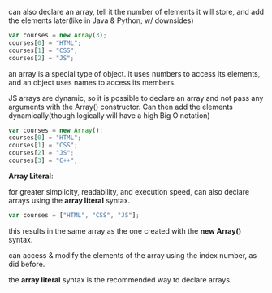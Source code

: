 can also declare an array, tell it the number of elements it will store, and add the elements later(like in Java & Python, w/ downsides)

```jsx
var courses = new Array(3);
courses[0] = "HTML";
courses[1] = "CSS";
courses[2] = "JS";
```

an array is a special type of object. it uses numbers to access its elements, and an object uses names to access its members.

JS arrays are dynamic, so it is possible to declare an array and not pass any arguments with the Array() constructor. Can then add the elements dynamically(though logically will have a high Big O notation)

```jsx
var courses = new Array();
courses[0] = "HTML";
courses[1] = "CSS";
courses[2] = "JS";
courses[3] = "C++";
```

**Array Literal**:

for greater simplicity, readability, and execution speed, can also declare arrays using the **array literal** syntax.

```jsx
var courses = ["HTML", "CSS", "JS"];
```

this results in the same array as the one created with the **new Array()** syntax.

can access & modify the elements of the array using the index number, as did before.

the **array literal** syntax is the recommended way to declare arrays.